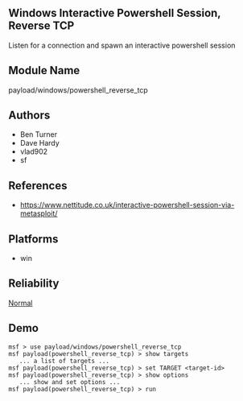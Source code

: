 ## Windows Interactive Powershell Session, Reverse TCP

Listen for a connection and spawn an interactive powershell 
session


## Module Name
payload/windows/powershell_reverse_tcp

## Authors
* Ben Turner
* Dave Hardy
* vlad902
* sf


## References
* https://www.nettitude.co.uk/interactive-powershell-session-via-metasploit/




## Platforms
* win

## Reliability
[Normal](https://github.com/rapid7/metasploit-framework/wiki/Exploit-Ranking)

## Demo

```
msf > use payload/windows/powershell_reverse_tcp
msf payload(powershell_reverse_tcp) > show targets
   ... a list of targets ...
msf payload(powershell_reverse_tcp) > set TARGET <target-id>
msf payload(powershell_reverse_tcp) > show options
   ... show and set options ...
msf payload(powershell_reverse_tcp) > run
```
    
    